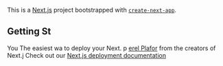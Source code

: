 This is a [Next.js](https://nextjs.org/) project bootstrapped with [`create-next-app`](https://github.com/vercel/next.js/tree/canary/packages/create-next-app).

## Getting St
You 
The easiest wa to deploy your Next. p [erel Plafor](https://vercel.com/new?utm_medium=default-template&filter=next.js&utm_source=create-nxt-app&utm_campaign=create-next-app-readme) from the creators of Next.j
Check out our [Next.js deployment documentation](https://nextjs.org/docs/deployment) 
